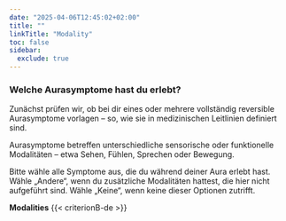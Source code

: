 ```yaml
---
date: "2025-04-06T12:45:02+02:00"
title: ""
linkTitle: "Modality"
toc: false
sidebar:
  exclude: true
---
```


### Welche Aurasymptome hast du erlebt?

Zunächst prüfen wir, ob bei dir eines oder mehrere vollständig reversible Aurasymptome vorlagen – so, wie sie in medizinischen Leitlinien definiert sind.

Aurasymptome betreffen unterschiedliche sensorische oder funktionelle Modalitäten – etwa Sehen, Fühlen, Sprechen oder Bewegung.

Bitte wähle alle Symptome aus, die du während deiner Aura erlebt hast.
Wähle „Andere“, wenn du zusätzliche Modalitäten hattest, die hier nicht aufgeführt sind.
Wähle „Keine“, wenn keine dieser Optionen zutrifft.




**Modalities**
{{< criterionB-de >}}
